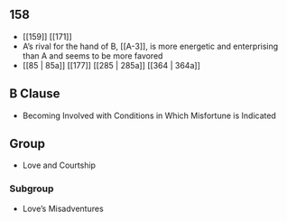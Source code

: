 ## 158
- [[159]] [[171]] 
- A’s rival for the hand of B, [[A-3]], is more energetic and enterprising than A and seems to be more favored
- [[85 | 85a]] [[177]] [[285 | 285a]] [[364 | 364a]] 

## B Clause
- Becoming Involved with Conditions in Which Misfortune is Indicated

## Group
- Love and Courtship

### Subgroup
- Love’s Misadventures

